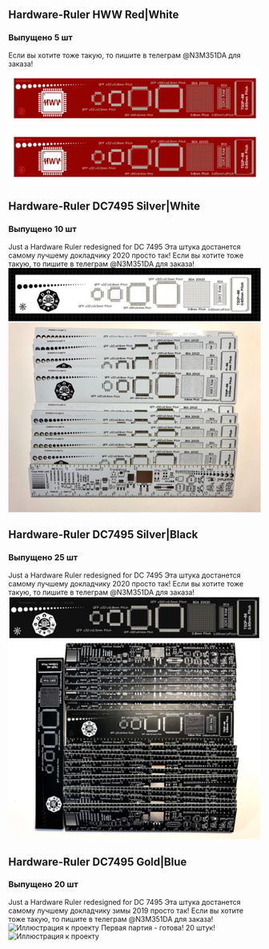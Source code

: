 ## Hardware-Ruler HWW Red|White
### Выпущено 5 шт
Если вы хотите тоже такую, то пишите в телеграм @N3M351DA для заказа!
![Иллюстрация к проекту](https://github.com/n3m351d4/Hardware-Ruler/blob/master/HWW/%D0%A1%D0%BD%D0%B8%D0%BC%D0%BE%D0%BA1.JPG)
![Иллюстрация к проекту](https://github.com/n3m351d4/Hardware-Ruler/blob/master/HWW/%D0%A1%D0%BD%D0%B8%D0%BC%D0%BE%D0%BA.JPG)

## Hardware-Ruler DC7495 Silver|White
### Выпущено 10 шт
Just a Hardware Ruler redesigned for DC 7495
Эта штука достанется самому лучшему докладчику 2020 просто так!
Если вы хотите тоже такую, то пишите в телеграм @N3M351DA для заказа!
![Иллюстрация к проекту](https://github.com/n3m351d4/Hardware-Ruler/blob/master/DC7495WhiteEd/%D0%A1%D0%BD%D0%B8%D0%BC%D0%BE%D0%BA.JPG)
![Иллюстрация к проекту](https://github.com/n3m351d4/Hardware-Ruler/blob/master/DC7495WhiteEd/photo_2020-08-08_16-42-48.jpg)

## Hardware-Ruler DC7495 Silver|Black
### Выпущено 25 шт
Just a Hardware Ruler redesigned for DC 7495
Эта штука достанется самому лучшему докладчику 2020 просто так!
Если вы хотите тоже такую, то пишите в телеграм @N3M351DA для заказа!
![Иллюстрация к проекту](https://github.com/n3m351d4/Hardware-Ruler/blob/master/DC7495BlackEd/%D0%A1%D0%BD%D0%B8%D0%BC%D0%BE%D0%BA.JPG)
![Иллюстрация к проекту](https://github.com/n3m351d4/Hardware-Ruler/blob/master/DC7495BlackEd/photo_2020-08-08_16-27-06.jpg)


## Hardware-Ruler DC7495 Gold|Blue
### Выпущено 20 шт
Just a Hardware Ruler redesigned for DC 7495
Эта штука достанется самому лучшему докладчику зимы 2019 просто так!
Если вы хотите тоже такую, то пишите в телеграм @N3M351DA для заказа!
![Иллюстрация к проекту](https://pp.userapi.com/c849036/v849036716/f6d84/jCq273c9RWk.jpg)
Первая партия - готова! 20 штук!
![Иллюстрация к проекту](https://pp.userapi.com/c851332/v851332560/b0a5f/p5p9laC-RQ0.jpg)
